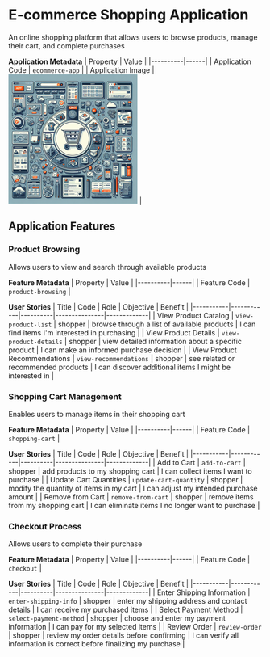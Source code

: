 # E-commerce Shopping Application
An online shopping platform that allows users to browse products, manage their cart, and complete purchases

**Application Metadata**
| Property | Value |
|----------|------|
| Application Code | `ecommerce-app` |
| Application Image | ![E-commerce Shopping Application Application Square Image](./images/ecommerce-app_small.png) |

## Application Features


### Product Browsing
Allows users to view and search through available products

**Feature Metadata**
| Property | Value |
|----------|------|
| Feature Code | `product-browsing` |

**User Stories**
| Title | Code | Role | Objective | Benefit |
|-----------|------------|----------|---------------|-------------|
| View Product Catalog | `view-product-list` | shopper | browse through a list of available products | I can find items I'm interested in purchasing |
| View Product Details | `view-product-details` | shopper | view detailed information about a specific product | I can make an informed purchase decision |
| View Product Recommendations | `view-recommendations` | shopper | see related or recommended products | I can discover additional items I might be interested in |

### Shopping Cart Management
Enables users to manage items in their shopping cart

**Feature Metadata**
| Property | Value |
|----------|------|
| Feature Code | `shopping-cart` |

**User Stories**
| Title | Code | Role | Objective | Benefit |
|-----------|------------|----------|---------------|-------------|
| Add to Cart | `add-to-cart` | shopper | add products to my shopping cart | I can collect items I want to purchase |
| Update Cart Quantities | `update-cart-quantity` | shopper | modify the quantity of items in my cart | I can adjust my intended purchase amount |
| Remove from Cart | `remove-from-cart` | shopper | remove items from my shopping cart | I can eliminate items I no longer want to purchase |

### Checkout Process
Allows users to complete their purchase

**Feature Metadata**
| Property | Value |
|----------|------|
| Feature Code | `checkout` |

**User Stories**
| Title | Code | Role | Objective | Benefit |
|-----------|------------|----------|---------------|-------------|
| Enter Shipping Information | `enter-shipping-info` | shopper | enter my shipping address and contact details | I can receive my purchased items |
| Select Payment Method | `select-payment-method` | shopper | choose and enter my payment information | I can pay for my selected items |
| Review Order | `review-order` | shopper | review my order details before confirming | I can verify all information is correct before finalizing my purchase |
